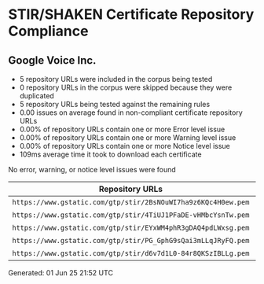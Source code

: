 # STIR/SHAKEN Certificate Repository Compliance

## Google Voice Inc.

- 5 repository URLs were included in the corpus being tested
- 0 repository URLs in the corpus were skipped because they were duplicated
- 5 repository URLs being tested against the remaining rules
- 0.00 issues on average found in non-compliant certificate repository URLs
- 0.00% of repository URLs contain one or more Error level issue
- 0.00% of repository URLs contain one or more Warning level issue
- 0.00% of repository URLs contain one or more Notice level issue
- 109ms average time it took to download each certificate

No error, warning, or notice level issues were found

| Repository URLs | Not After |  Problems | Link |
|-----------------|-----------|-----------|------|
| `https://www.gstatic.com/gtp/stir/2BsNOuWI7ha9z6KQc4H0ew.pem` | 12&#160;Mar&#160;25&#160;12:01&#160;UTC | false | [view](REPOS/a6ad9b7e5e724635dabfa6f41779b0899ed4abc5/README.md) |
| `https://www.gstatic.com/gtp/stir/4TiUJ1PFaDE-vHMbcYsnTw.pem` | 20&#160;May&#160;25&#160;20:01&#160;UTC | false | [view](REPOS/49f6ed5aa252f02722a7f510c46c8b281c8b601f/README.md) |
| `https://www.gstatic.com/gtp/stir/EYxWM4phR3gDAQ4pdLWxsg.pem` | 27&#160;Apr&#160;25&#160;16:02&#160;UTC | false | [view](REPOS/059178e6886523a46e110c8438a75006aa1c1a66/README.md) |
| `https://www.gstatic.com/gtp/stir/PG_GphG9sQai3mLLqJRyFQ.pem` | 13&#160;Jun&#160;25&#160;00:02&#160;UTC | false | [view](REPOS/308001347ad864f4fbd0b7fcb5f3405373a0ef70/README.md) |
| `https://www.gstatic.com/gtp/stir/d6v7d1L0-84r8QKSzIBLLg.pem` | 04&#160;Apr&#160;25&#160;12:01&#160;UTC | false | [view](REPOS/599c69dcb4d9f4257334e4d25bbd6100f2b589c1/README.md) |


Generated: 01 Jun 25 21:52 UTC